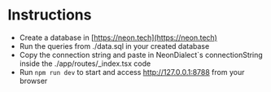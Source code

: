 # Instructions

- Create a database in [https://neon.tech](https://neon.tech)
- Run the queries from ./data.sql in your created database
- Copy the connection string and paste in NeonDialect`s connectionString inside the ./app/routes/_index.tsx code
- Run `npm run dev` to start and access http://127.0.0.1:8788 from your browser
